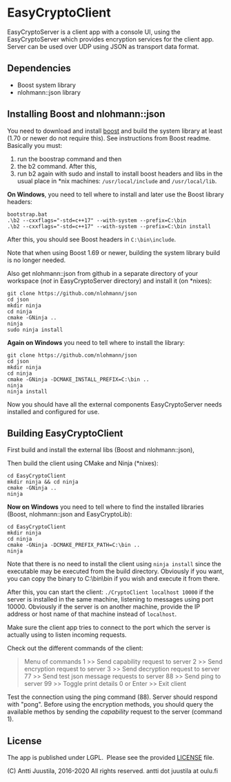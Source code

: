 # EasyCryptoClient #

EasyCryptoServer is a client app with a console UI, using the EasyCryptoServer which provides encryption services for the client app. Server can be used over UDP using JSON as transport data format.

## Dependencies

* Boost system library
* nlohmann::json library

## Installing Boost and nlohmann::json

You need to download and install [boost](https://boost.org) and build the system library at least (1.70 or newer do not require this). See instructions from Boost readme. Basically you must:

1. run the boostrap command and then 
1. the b2 command. After this, 
1. run b2 again with sudo and install to install boost headers and libs in the usual place in *nix machines: `/usr/local/include` and `/usr/local/lib`. 

**On Windows**, you need to tell where to install and later use the Boost library headers:

```
bootstrap.bat
.\b2 --cxxflags="-std=c++17" --with-system --prefix=C:\bin
.\b2 --cxxflags="-std=c++17" --with-system --prefix=C:\bin install
```
After this, you should see Boost headers in `C:\bin\include`.

Note that when using Boost 1.69 or newer, building the system library build is no longer needed.

Also get nlohmann::json from github in a separate directory of your workspace (*not* in EasyCryptoServer directory) and install it (on *nixes):

```
git clone https://github.com/nlohmann/json
cd json
mkdir ninja
cd ninja
cmake -GNinja ..
ninja
sudo ninja install
```
**Again on Windows** you need to tell where to install the library:

```
git clone https://github.com/nlohmann/json
cd json
mkdir ninja
cd ninja
cmake -GNinja -DCMAKE_INSTALL_PREFIX=C:\bin ..
ninja
ninja install
```
Now you should have all the external components EasyCryptoServer needs installed and configured for use.


## Building EasyCryptoClient

First build and install the external libs (Boost and nlohmann::json),

Then build the client using CMake and Ninja (*nixes):

```
cd EasyCryptoClient
mkdir ninja && cd ninja
cmake -GNinja ..
ninja
``` 

**Now on Windows** you need to tell where to find the installed libraries (Boost, nlohmann::json and EasyCryptoLib):

```
cd EasyCryptoClient
mkdir ninja
cd ninja
cmake -GNinja -DCMAKE_PREFIX_PATH=C:\bin ..
ninja
```

Note that there is no need to install the client using `ninja install` since the executable may be executed from the build directory. Obviously if you want, you can copy the binary to C:\bin\bin if you wish and execute it from there.

After this, you can start the client: `./CryptoClient localhost 10000` if the server is installed in the same machine, listening to messages using port 10000. Obviously if the server is on another machine, provide the IP address or host name of that machine instead of `localhost`.

Make sure the client app tries to connect to the port which the server is actually using to listen incoming requests.

Check out the different commands of the client:

> Menu of commands
> 1  >> Send capability request to server
> 2  >> Send encryption request to server
> 3  >> Send decryption request to server
> 77 >> Send test json message requests to server
> 88  >> Send ping to server
> 99 >> Toggle print details
> 0 or Enter >> Exit client

Test the connection using the ping command (88). Server should respond with "pong". Before using the encryption methods, you should query the available methos by sending the *capability* request to the server (command 1).

## License

The app is published under LGPL.  Please see the provided [LICENSE](LICENSE) file.

(C) Antti Juustila, 2016-2020 All rights reserved.
antti dot juustila at oulu.fi
